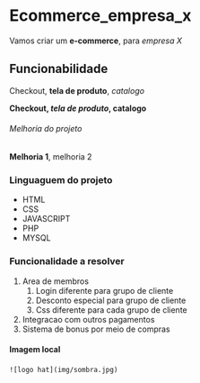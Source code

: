 # Ecommerce_empresa_x

Vamos criar um **e-commerce**, para *empresa X*


## Funcionabilidade

Checkout, **tela de produto**, _catalogo_


**Checkout, _tela de produto_, catalogo**


###### Melhoria do projeto

__Melhoria 1__, melhoria 2



### Linguaguem do projeto

* HTML
* CSS
* JAVASCRIPT
* PHP
* MYSQL


### Funcionalidade a resolver

1. Area de membros
   1. Login diferente para grupo de cliente
   2. Desconto especial para grupo de cliente
   3. Css diferente para cada grupo de cliente
2. Integracao com outros pagamentos
3. Sistema de bonus por meio de compras
   
  
  #### Imagem local

    ![logo hat](img/sombra.jpg)


